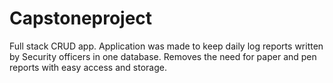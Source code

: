 # Capstoneproject
Full stack CRUD app. 
Application was made to keep  daily log reports written by Security officers in one database. Removes the need for paper and pen reports with easy access and storage.
